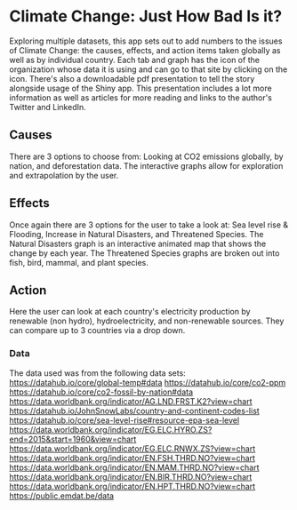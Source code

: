 # Climate Change: Just How Bad Is it?

Exploring multiple datasets, this app sets out to add numbers to the issues of Climate Change: the causes, effects, and action items taken globally as well as by individual country. Each tab and graph has the icon of the organization whose data it is using and can go to that site by clicking on the icon. There's also a downloadable pdf presentation to tell the story alongside usage of the Shiny app. This presentation includes a lot more information as well as articles for more reading and links to the author's Twitter and LinkedIn.


## Causes
There are 3 options to choose from: Looking at CO2 emissions globally, by nation, and deforestation data. The interactive graphs allow for exploration and extrapolation by the user. 

## Effects
Once again there are 3 options for the user to take a look at: Sea level rise & Flooding, Increase in Natural Disasters, and Threatened Species. The Natural Disasters graph is an interactive animated map that shows the change by each year. The Threatened Species graphs are broken out into fish, bird, mammal, and plant species.

## Action
Here the user can look at each country's electricity production by renewable (non hydro), hydroelectricity, and non-renewable sources. They can compare up to 3 countries via a drop down.

### Data
The data used was from the following data sets:
https://datahub.io/core/global-temp#data
https://datahub.io/core/co2-ppm
https://datahub.io/core/co2-fossil-by-nation#data
https://data.worldbank.org/indicator/AG.LND.FRST.K2?view=chart
https://datahub.io/JohnSnowLabs/country-and-continent-codes-list
https://datahub.io/core/sea-level-rise#resource-epa-sea-level
https://data.worldbank.org/indicator/EG.ELC.HYRO.ZS?end=2015&start=1960&view=chart
https://data.worldbank.org/indicator/EG.ELC.RNWX.ZS?view=chart
https://data.worldbank.org/indicator/EN.FSH.THRD.NO?view=chart
https://data.worldbank.org/indicator/EN.MAM.THRD.NO?view=chart
https://data.worldbank.org/indicator/EN.BIR.THRD.NO?view=chart
https://data.worldbank.org/indicator/EN.HPT.THRD.NO?view=chart
https://public.emdat.be/data
